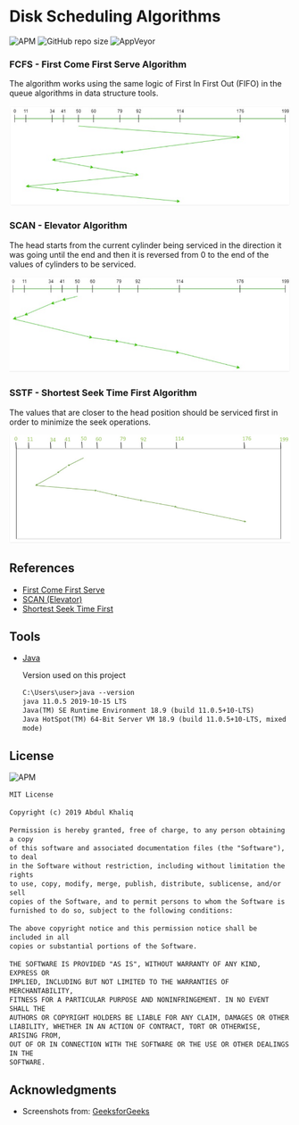 # Disk Scheduling Algorithms
![APM](https://img.shields.io/apm/l/vim-mode) ![GitHub repo size](https://img.shields.io/github/repo-size/atom/atom) ![AppVeyor](https://img.shields.io/appveyor/ci/gruntjs/grunt)

### FCFS - First Come First Serve Algorithm
The algorithm works using the same logic of First In First Out (FIFO) in the queue algorithms in data structure tools.

![FCFS Algorithm](screenshots/FCFS.PNG)

### SCAN - Elevator Algorithm
The head starts from the current cylinder being serviced in the direction it was going until the end and then it is reversed from 0 to the end of the values of cylinders to be serviced.

![SCAN Algorithm](screenshots/SCAN.PNG)

### SSTF - Shortest Seek Time First Algorithm
The values that are closer to the head position should be serviced first in order to minimize the seek operations.

![SSTF](screenshots/SSTF.PNG)

## References
* [First Come First Serve](https://www.geeksforgeeks.org/fcfs-disk-scheduling-algorithms/)
* [SCAN (Elevator)](https://www.geeksforgeeks.org/scan-elevator-disk-scheduling-algorithms/)
* [Shortest Seek Time First](https://www.javatpoint.com/os-sstf-scheduling-algorithm)

## Tools
* [Java](https://www.oracle.com/technetwork/java/javase/downloads/index.html)
  
  Version used on this project
  ```
  C:\Users\user>java --version
  java 11.0.5 2019-10-15 LTS
  Java(TM) SE Runtime Environment 18.9 (build 11.0.5+10-LTS)
  Java HotSpot(TM) 64-Bit Server VM 18.9 (build 11.0.5+10-LTS, mixed mode)
  ```
  
## License
![APM](https://img.shields.io/apm/l/vim-mode)

```
MIT License

Copyright (c) 2019 Abdul Khaliq

Permission is hereby granted, free of charge, to any person obtaining a copy
of this software and associated documentation files (the "Software"), to deal
in the Software without restriction, including without limitation the rights
to use, copy, modify, merge, publish, distribute, sublicense, and/or sell
copies of the Software, and to permit persons to whom the Software is
furnished to do so, subject to the following conditions:

The above copyright notice and this permission notice shall be included in all
copies or substantial portions of the Software.

THE SOFTWARE IS PROVIDED "AS IS", WITHOUT WARRANTY OF ANY KIND, EXPRESS OR
IMPLIED, INCLUDING BUT NOT LIMITED TO THE WARRANTIES OF MERCHANTABILITY,
FITNESS FOR A PARTICULAR PURPOSE AND NONINFRINGEMENT. IN NO EVENT SHALL THE
AUTHORS OR COPYRIGHT HOLDERS BE LIABLE FOR ANY CLAIM, DAMAGES OR OTHER
LIABILITY, WHETHER IN AN ACTION OF CONTRACT, TORT OR OTHERWISE, ARISING FROM,
OUT OF OR IN CONNECTION WITH THE SOFTWARE OR THE USE OR OTHER DEALINGS IN THE
SOFTWARE.
```
## Acknowledgments
* Screenshots from: [GeeksforGeeks](https://www.geeksforgeeks.org/disk-scheduling-algorithms/)
